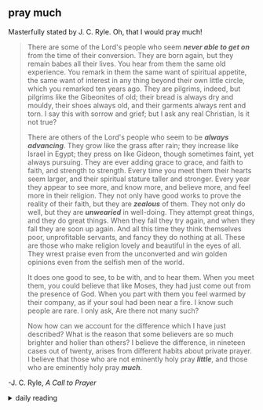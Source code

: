 ## pray much

Masterfully stated by J. C. Ryle. Oh, that I would pray much!

> There are some of the Lord's people who seem ***never able to get on*** from the time of their conversion. They are born again, but they remain babes all their lives. You hear from them the same old experience. You remark in them the same want of spiritual appetite, the same want of interest in any thing beyond their own little circle, which you remarked ten years ago. They are pilgrims, indeed, but pilgrims like the Gibeonites of old; their bread is always dry and mouldy, their shoes always old, and their garments always rent and torn. I say this with sorrow and grief; but I ask any real Christian, Is it not true?
>
> There are others of the Lord's people who seem to be ***always advancing***. They grow like the grass after rain; they increase like Israel in Egypt; they press on like Gideon, though sometimes faint, yet always pursuing. They are ever adding grace to grace, and faith to faith, and strength to strength. Every time you meet them their hearts seem larger, and their spiritual stature taller and stronger. Every year they appear to see more, and know more, and believe more, and feel more in their religion. They not only have good works to prove the reality of their faith, but they are ***zealous*** of them. They not only do well, but they are ***unwearied*** in well-doing. They attempt great things, and they do great things. When they fail they try again, and when they fall they are soon up again. And all this time they think themselves poor, unprofitable servants, and fancy they do nothing at all. These are those who make religion lovely and beautiful in the eyes of all. They wrest praise even from the unconverted and win golden opinions even from the selfish men of the world.
>
> It does one good to see, to be with, and to hear them. When you meet them, you could believe that like Moses, they had just come out from the presence of God. When you part with them you feel warmed by their company, as if your soul had been near a fire. I know such people are rare. I only ask, Are there not many such?
>
> Now how can we account for the difference which I have just described? What is the reason that some believers are so much brighter and holier than others? I believe the difference, in nineteen cases out of twenty, arises from different habits about private prayer. I believe that those who are not eminently holy pray ***little***, and those who are eminently holy pray ***much***.

-J. C. Ryle, *A Call to Prayer*

<details markdown="1">
<summary>daily reading</summary>

| {{ page.date | date: "%B %-d, %Y" }} |
| :-------------: |
| [Deut. 17; Ps. 104; Isa. 44; Rev. 14]({% post_url 2024-12-03-Bible-year-1 %}) |
| [WCF 16; WLC 101-106; WSC 57-62]({% post_url 2024-11-27-westminster-month-1 %}) |
| [The Apostles' Creed](https://threeforms.org/the-apostles-creed/) |

</details>